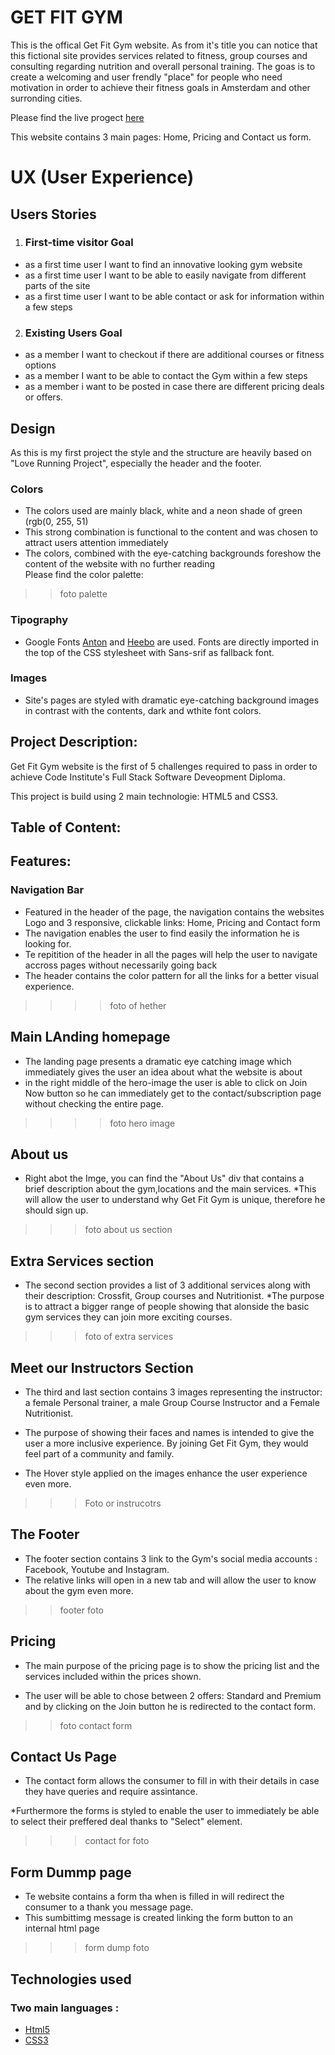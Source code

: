 # GET FIT GYM

This is the offical Get Fit Gym website. As from it's title you can notice that this fictional site provides services related to fitness, group courses and consulting regarding nutrition and overall personal training. 
The goas is to create a welcoming and user frendly "place" for people who need motivation in order to achieve their fitness goals in Amsterdam and other surronding cities.

Please find the live progect [here]()

This website contains 3 main pages: Home, Pricing and Contact us form. 
# UX (User Experience)
## Users Stories
1. ### First-time visitor Goal

 * as a first time user I want to find an innovative looking gym website
 * as a first time user I want to be able to easily navigate from different parts of the site
 * as a first time user I want to be able contact or ask for information within a few steps

 2. ### Existing Users Goal

 * as a member I want to checkout if there are additional courses or fitness options
 * as a member I want to be able to contact the Gym within a few steps
 * as a member i want to be posted in case there are different pricing deals or offers.

 ## Design
 As this is my first project the style and the structure are heavily based on "Love Running Project", especially the header and the footer.

 ### Colors

 * The colors used are mainly black, white and a neon shade of green (rgb(0, 255, 51)
 * This strong combination is functional to the content and was chosen to attract users attention immediately
 * The colors, combined  with the eye-catching backgrounds foreshow the content of the website with no further reading <br>
 Please find the color palette: 
 >>foto palette

 ### Tipography

 * Google Fonts [Anton](https://fonts.google.com/specimen/Anton) and [Heebo](https://fonts.google.com/specimen/Heebo) are used. Fonts are directly imported in the top of the CSS stylesheet with Sans-srif as fallback font.
 ### Images
 * Site's pages are styled with dramatic eye-catching background images in contrast with the contents, dark and wthite font colors.

## Project Description:

Get Fit Gym website is the first of 5 challenges required to pass in order to achieve Code Institute's Full Stack Software Deveopment Diploma.

This project is build using 2 main technologie: HTML5 and CSS3.

## Table of Content:
## Features:

### Navigation Bar

* Featured in the header of the page, the navigation contains the websites Logo and 3 responsive, clickable links: Home, Pricing and Contact form
* The navigation enables the user to find easily the information  he is looking for.
* Te repitition of the header in all the pages will help the user to navigate accross pages without necessarily going back
* The header contains the color pattern for all the links for a better visual experience.

>>>>foto of hether

## Main LAnding homepage
* The landing page presents a dramatic eye catching image which immediately gives the user an idea about what the website is about
* in the right middle of the hero-image the user is able to click on Join Now button so he can immediately get to the contact/subscription page without checking the entire page.
>>>>foto hero image

## About us 
* Right abot the Imge, you can find the "About Us" div that contains a brief description about the gym,locations and the main services.
*This will allow the user to understand why Get Fit Gym is unique, therefore he should sign up.
>>> foto about us section

## Extra Services section
* The second section provides a list of 3 additional services along with their description: Crossfit, Group courses and Nutritionist.
*The purpose is to attract a bigger range of people showing  that alonside the basic gym services they can join more exciting courses.
>>>foto of extra services

## Meet our Instructors Section
* The third and last section contains 3 images representing the instructor: a female Personal trainer, a male Group Course Instructor and a Female Nutritionist.

* The purpose of showing their faces and names is intended to give the user a more inclusive experience. By joining Get Fit Gym, they would feel part of a community and family. 

* The Hover style applied on the images enhance the user experience even more.

>>> Foto or instrucotrs

## The Footer

* The footer section contains 3 link to the Gym's social media accounts : Facebook, Youtube and Instagram.
* The relative links will open in a new tab and will allow the user to know about the gym even more.

>> footer foto

## Pricing

* The main purpose of the pricing page is to show the pricing list and the services included within the prices shown.

* The user will be able to chose between 2 offers: Standard and Premium and by clicking on the Join button he is redirected to the contact form.

>> foto contact form

## Contact Us Page

* The contact form allows the consumer to fill in with their details in case they have queries and require assintance.

*Furthermore the forms is styled to enable the user to immediately be able to select their preffered deal thanks to "Select" element.
>>> contact for foto

## Form Dummp page

* Te website contains a form tha when is filled in will redirect the consumer to a thank you message page.
* This sumbittimg message is created linking the form button to an internal html page
>>> form dump foto

## Technologies used
### Two main languages : 

- [Html5](https://en.wikipedia.org/wiki/HTML5) 
- [CSS3](https://en.wikipedia.org/wiki/CSS3)